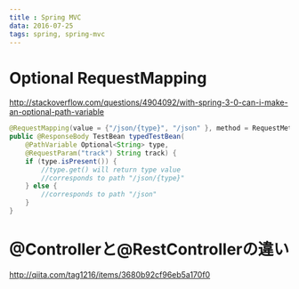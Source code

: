 ```yaml
---
title : Spring MVC
data: 2016-07-25
tags: spring, spring-mvc
---
```




# Optional RequestMapping

<http://stackoverflow.com/questions/4904092/with-spring-3-0-can-i-make-an-optional-path-variable>

```java
@RequestMapping(value = {"/json/{type}", "/json" }, method = RequestMethod.GET)
public @ResponseBody TestBean typedTestBean(
    @PathVariable Optional<String> type,
    @RequestParam("track") String track) {      
    if (type.isPresent()) {
        //type.get() will return type value
        //corresponds to path "/json/{type}"
    } else {
        //corresponds to path "/json"
    }       
}
```

# @Controllerと@RestControllerの違い

<http://qiita.com/tag1216/items/3680b92cf96eb5a170f0>
